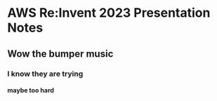 # AWS Re:Invent 2023 Presentation Notes

## Wow the bumper music

### I know they are trying

#### maybe too hard
